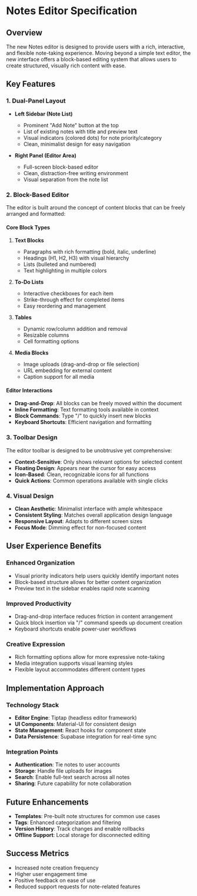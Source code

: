 # Notes Editor Specification

## Overview

The new Notes editor is designed to provide users with a rich, interactive, and flexible note-taking experience. Moving beyond a simple text editor, the new interface offers a block-based editing system that allows users to create structured, visually rich content with ease.

## Key Features

### 1. Dual-Panel Layout

- **Left Sidebar (Note List)**
  - Prominent "Add Note" button at the top
  - List of existing notes with title and preview text
  - Visual indicators (colored dots) for note priority/category
  - Clean, minimalist design for easy navigation

- **Right Panel (Editor Area)**
  - Full-screen block-based editor
  - Clean, distraction-free writing environment
  - Visual separation from the note list

### 2. Block-Based Editor

The editor is built around the concept of content blocks that can be freely arranged and formatted:

#### Core Block Types

1. **Text Blocks**
   - Paragraphs with rich formatting (bold, italic, underline)
   - Headings (H1, H2, H3) with visual hierarchy
   - Lists (bulleted and numbered)
   - Text highlighting in multiple colors

2. **To-Do Lists**
   - Interactive checkboxes for each item
   - Strike-through effect for completed items
   - Easy reordering and management

3. **Tables**
   - Dynamic row/column addition and removal
   - Resizable columns
   - Cell formatting options

4. **Media Blocks**
   - Image uploads (drag-and-drop or file selection)
   - URL embedding for external content
   - Caption support for all media

#### Editor Interactions

- **Drag-and-Drop**: All blocks can be freely moved within the document
- **Inline Formatting**: Text formatting tools available in context
- **Block Commands**: Type "/" to quickly insert new blocks
- **Keyboard Shortcuts**: Efficient navigation and formatting

### 3. Toolbar Design

The editor toolbar is designed to be unobtrusive yet comprehensive:

- **Context-Sensitive**: Only shows relevant options for selected content
- **Floating Design**: Appears near the cursor for easy access
- **Icon-Based**: Clean, recognizable icons for all functions
- **Quick Actions**: Common operations available with single clicks

### 4. Visual Design

- **Clean Aesthetic**: Minimalist interface with ample whitespace
- **Consistent Styling**: Matches overall application design language
- **Responsive Layout**: Adapts to different screen sizes
- **Focus Mode**: Dimming effect for non-focused content

## User Experience Benefits

### Enhanced Organization

- Visual priority indicators help users quickly identify important notes
- Block-based structure allows for better content organization
- Preview text in the sidebar enables rapid note scanning

### Improved Productivity

- Drag-and-drop interface reduces friction in content arrangement
- Quick block insertion via "/" command speeds up document creation
- Keyboard shortcuts enable power-user workflows

### Creative Expression

- Rich formatting options allow for more expressive note-taking
- Media integration supports visual learning styles
- Flexible layout accommodates different content types

## Implementation Approach

### Technology Stack

- **Editor Engine**: Tiptap (headless editor framework)
- **UI Components**: Material-UI for consistent design
- **State Management**: React hooks for component state
- **Data Persistence**: Supabase integration for real-time sync

### Integration Points

- **Authentication**: Tie notes to user accounts
- **Storage**: Handle file uploads for images
- **Search**: Enable full-text search across all notes
- **Sharing**: Future capability for note collaboration

## Future Enhancements

- **Templates**: Pre-built note structures for common use cases
- **Tags**: Enhanced categorization and filtering
- **Version History**: Track changes and enable rollbacks
- **Offline Support**: Local storage for disconnected editing

## Success Metrics

- Increased note creation frequency
- Higher user engagement time
- Positive feedback on ease of use
- Reduced support requests for note-related features
